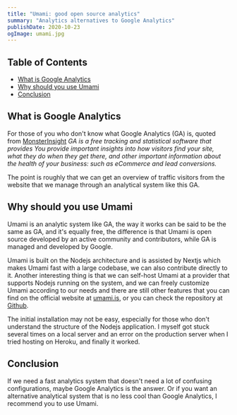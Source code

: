 ```yaml
---
title: "Umami: good open source analytics"
summary: "Analytics alternatives to Google Analytics"
publishDate: 2020-10-23
ogImage: umami.jpg
---
```


## Table of Contents

- [What is Google Analytics](#what-is-google-analytics)
- [Why should you use Umami](#why-should-you-use-umami)
- [Conclusion](#conclusion)

## What is Google Analytics

For those of you who don't know what Google Analytics (GA) is, quoted from [MonsterInsight](https://www.monsterinsights.com/docs/what-is-google-analytics/) _GA is a free tracking and statistical software that provides You provide important insights into how visitors find your site, what they do when they get there, and other important information about the health of your business: such as eCommerce and lead conversions._

The point is roughly that we can get an overview of traffic visitors from the website that we manage through an analytical system like this GA.

## Why should you use Umami

Umami is an analytic system like GA, the way it works can be said to be the same as GA, and it's equally free, the difference is that Umami is open source developed by an active community and contributors, while GA is managed and developed by Google.

Umami is built on the Nodejs architecture and is assisted by Nextjs which makes Umami fast with a large codebase, we can also contribute directly to it. Another interesting thing is that we can self-host Umami at a provider that supports Nodejs running on the system, and we can freely customize Umami according to our needs and there are still other features that you can find on the official website at [umami.is](https://umami.is/?ref=kawari.space), or you can check the repository at [Github](https://github.com/mikecao/umami?ref=kawari.space).

The initial installation may not be easy, especially for those who don't understand the structure of the Nodejs application. I myself got stuck several times on a local server and an error on the production server when I tried hosting on Heroku, and finally it worked.

## Conclusion

If we need a fast analytics system that doesn't need a lot of confusing configurations, maybe Google Analytics is the answer. Or if you want an alternative analytical system that is no less cool than Google Analytics, I recommend you to use Umami.
